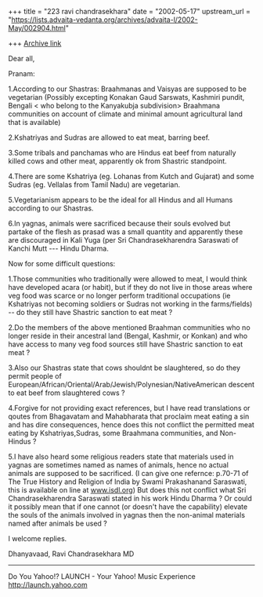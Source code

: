 +++
title = "223 ravi chandrasekhara"
date = "2002-05-17"
upstream_url = "https://lists.advaita-vedanta.org/archives/advaita-l/2002-May/002904.html"

+++
[Archive link](https://lists.advaita-vedanta.org/archives/advaita-l/2002-May/002904.html)

Dear all,

Pranam:

1.According to our Shastras:  Braahmanas and Vaisyas
are supposed to be vegetarian (Possibly excepting
Konakan Gaud Sarswats, Kashmiri pundit, Bengali < who
belong to the Kanyakubja subdivision> Braahmana
communities on account of climate and minimal amount
agricultural land that is available)

2.Kshatriyas and Sudras are allowed to eat meat,
barring beef.

3.Some tribals and panchamas who are Hindus eat beef
from naturally killed cows and other meat, apparently
ok from Shastric standpoint.

4.There are some Kshatriya (eg. Lohanas from Kutch and
Gujarat) and some Sudras (eg. Vellalas from Tamil
Nadu) are vegetarian.

5.Vegetarianism appears to be the ideal for all Hindus
and all Humans according to our Shastras.

6.In yagnas, animals were sacrificed because their
souls evolved but partake of the flesh as prasad was a
small quantity and apparently these are discouraged in
Kali Yuga (per Sri Chandrasekharendra Saraswati of
Kanchi Mutt --- Hindu Dharma.

Now for some difficult questions:

1.Those communities who traditionally were allowed to
meat, I would think have developed acara (or habit),
but if they do not live in those areas where veg food
was scarce or no longer perform traditional
occupations (ie Kshatriyas not becoming soldiers or
Sudras not working in the farms/fields) -- do they
still have Shastric sanction to eat meat ?

2.Do the members of the above mentioned Braahman
communities who no longer reside in their ancestral
land (Bengal, Kashmir, or Konkan) and who have access
to many veg food sources still have Shastric sanction
to eat meat ?

3.Also our Shastras state that cows shouldnt be
slaughtered, so do they permit people of
European/African/Oriental/Arab/Jewish/Polynesian/NativeAmerican
descent to eat beef from slaughtered cows ?

4.Forgive for not providing exact references, but I
have read translations or qoutes from Bhagavatam and
Mahabharata that proclaim meat eating a sin and has
dire consequences, hence does this not conflict the
permitted meat eating by Kshatriyas,Sudras, some
Braahmana communities, and Non-Hindus ?

5.I have also heard some religious readers state that
materials used in yagnas are sometimes named as names
of animals, hence no actual animals are supposed to be
sacrificed. (I can give one refernce: p.70-71 of The
True History and Religion of India by Swami
Prakashanand Saraswati, this is available on line at
www.isdl.org)  But does this not conflict what Sri
Chandrasekharendra Saraswati stated in his work Hindu
Dharma ? Or could it possibly mean that if one cannot
(or doesn't have the capability) elevate the souls of
the animals involved in yagnas then the non-animal
materials named after animals be used ?


I welcome replies.

Dhanyavaad, Ravi Chandrasekhara MD

__________________________________________________
Do You Yahoo!?
LAUNCH - Your Yahoo! Music Experience
http://launch.yahoo.com

